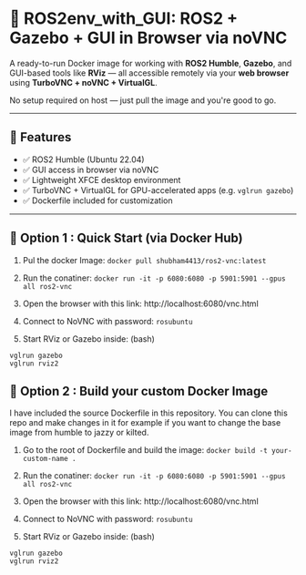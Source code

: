 # 🐳 ROS2env_with_GUI: ROS2 + Gazebo + GUI in Browser via noVNC

A ready-to-run Docker image for working with **ROS2 Humble**, **Gazebo**, and GUI-based tools like **RViz** — all accessible remotely via your **web browser** using **TurboVNC + noVNC + VirtualGL**.

No setup required on host — just pull the image and you're good to go.

---

## 🚀 Features

- ✅ ROS2 Humble (Ubuntu 22.04)
- ✅ GUI access in browser via noVNC
- ✅ Lightweight XFCE desktop environment
- ✅ TurboVNC + VirtualGL for GPU-accelerated apps (e.g. `vglrun gazebo`)
- ✅ Dockerfile included for customization

---

## 🐳 Option 1 :  Quick Start (via Docker Hub)

1. Pul the docker Image:
`docker pull shubham4413/ros2-vnc:latest`

2.  Run the conatiner:
`docker run -it -p 6080:6080 -p 5901:5901 --gpus all ros2-vnc`

3. Open the browser with this link: http://localhost:6080/vnc.html

4. Connect to NoVNC with password: `rosubuntu`

5. Start RViz or Gazebo inside: (bash)
  ```
  vglrun gazebo
  vglrun rviz2
  ```
## 🐳 Option 2 : Build your custom Docker Image 

I have included the source Dockerfile in this repository. You can clone this repo and make changes in it for example if you want to change the base image from humble to jazzy or kilted.

1. Go to the root of Dockerfile and build the image:
   `docker build -t your-custom-name .`
2.  Run the conatiner:
`docker run -it -p 6080:6080 -p 5901:5901 --gpus all ros2-vnc`

3. Open the browser with this link: http://localhost:6080/vnc.html

4. Connect to NoVNC with password: `rosubuntu`

5. Start RViz or Gazebo inside: (bash)
  ```
  vglrun gazebo
  vglrun rviz2
  ```
